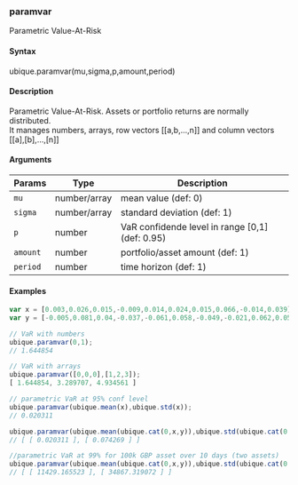 ### paramvar

Parametric Value-At-Risk


#### Syntax

ubique.paramvar(mu,sigma,p,amount,period)


#### Description

Parametric Value-At-Risk. Assets or portfolio returns are normally distributed.  
It manages numbers, arrays, row vectors [[a,b,...,n]] and column vectors [[a],[b],...,[n]]  



#### Arguments

|Params|Type|Description
|---------|----|-----------
|`mu` | number/array | mean value (def: 0)
|`sigma` | number/array | standard deviation (def: 1)
|`p` | number | VaR confidende level in range [0,1] (def: 0.95)
|`amount` | number | portfolio/asset amount (def: 1)
|`period` | number | time horizon (def: 1)


#### Examples

```js
var x = [0.003,0.026,0.015,-0.009,0.014,0.024,0.015,0.066,-0.014,0.039];
var y = [-0.005,0.081,0.04,-0.037,-0.061,0.058,-0.049,-0.021,0.062,0.058];

// VaR with numbers
ubique.paramvar(0,1);
// 1.644854

// VaR with arrays
ubique.paramvar([0,0,0],[1,2,3]);
[ 1.644854, 3.289707, 4.934561 ]

// parametric VaR at 95% conf level
ubique.paramvar(ubique.mean(x),ubique.std(x));
// 0.020311

ubique.paramvar(ubique.mean(ubique.cat(0,x,y)),ubique.std(ubique.cat(0,x,y)));
// [ [ 0.020311 ], [ 0.074269 ] ]

//parametric VaR at 99% for 100k GBP asset over 10 days (two assets)
ubique.paramvar(ubique.mean(ubique.cat(0,x,y)),ubique.std(ubique.cat(0,x,y)),0.99,100000,10);
// [ [ 11429.165523 ], [ 34867.319072 ] ]
```

